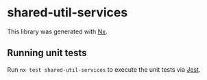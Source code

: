# shared-util-services

This library was generated with [Nx](https://nx.dev).

## Running unit tests

Run `nx test shared-util-services` to execute the unit tests via [Jest](https://jestjs.io).

